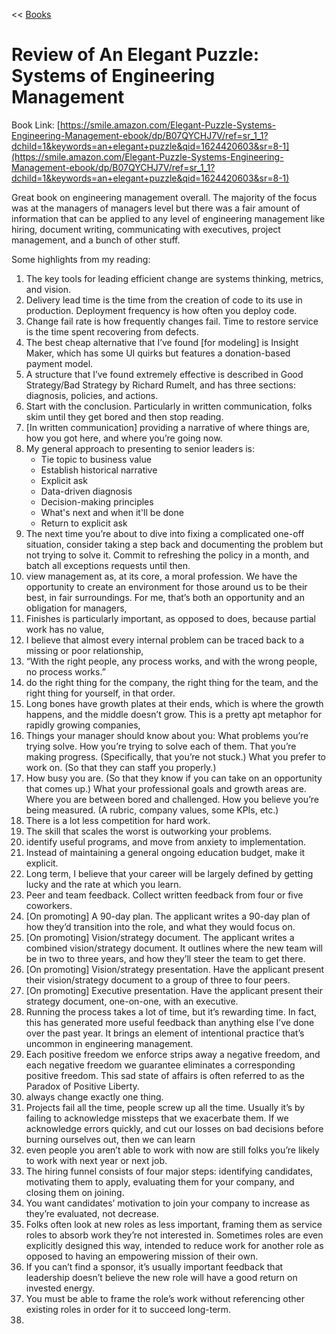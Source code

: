 << [Books](/books.md)

# Review of An Elegant Puzzle: Systems of Engineering Management 
Book Link: [https://smile.amazon.com/Elegant-Puzzle-Systems-Engineering-Management-ebook/dp/B07QYCHJ7V/ref=sr_1_1?dchild=1&keywords=an+elegant+puzzle&qid=1624420603&sr=8-1](https://smile.amazon.com/Elegant-Puzzle-Systems-Engineering-Management-ebook/dp/B07QYCHJ7V/ref=sr_1_1?dchild=1&keywords=an+elegant+puzzle&qid=1624420603&sr=8-1)  

Great book on engineering management overall. The majority of the focus was at the managers of managers level but there was a fair amount of information that can be 
applied to any level of engineering management like hiring, document writing, communicating with executives, project management, and a bunch of other stuff. 

Some highlights from my reading:
1. The key tools for leading efficient change are systems thinking, metrics, and vision.
2. Delivery lead time is the time from the creation of code to its use in production. Deployment frequency is how often you deploy code.
3. Change fail rate is how frequently changes fail. Time to restore service is the time spent recovering from defects.
4. The best cheap alternative that I’ve found [for modeling] is Insight Maker, which has some UI quirks but features a donation-based payment model.
5. A structure that I’ve found extremely effective is described in Good Strategy/Bad Strategy by Richard Rumelt, and has three sections: diagnosis, policies, and actions.
6. Start with the conclusion. Particularly in written communication, folks skim until they get bored and then stop reading.
7. [In written communication] providing a narrative of where things are, how you got here, and where you’re going now.
8. My general approach to presenting to senior leaders is:
    * Tie topic to business value
    * Establish historical narrative
    * Explicit ask
    * Data-driven diagnosis
    * Decision-making principles
    * What's next and when it'll be done
    * Return to explicit ask
9. The next time you’re about to dive into fixing a complicated one-off situation, consider taking a step back and documenting the problem but not trying to solve it. Commit to refreshing the policy in a month, and batch all exceptions requests until then.
10. view management as, at its core, a moral profession. We have the opportunity to create an environment for those around us to be their best, in fair surroundings. For me, that’s both an opportunity and an obligation for managers,
11. Finishes is particularly important, as opposed to does, because partial work has no value,
12. I believe that almost every internal problem can be traced back to a missing or poor relationship,
13. “With the right people, any process works, and with the wrong people, no process works.”
14. do the right thing for the company, the right thing for the team, and the right thing for yourself, in that order.
15. Long bones have growth plates at their ends, which is where the growth happens, and the middle doesn’t grow. This is a pretty apt metaphor for rapidly growing companies,
16. Things your manager should know about you: What problems you’re trying solve. How you’re trying to solve each of them. That you’re making progress. (Specifically, that you’re not stuck.) What you prefer to work on. (So that they can staff you properly.)
17. How busy you are. (So that they know if you can take on an opportunity that comes up.) What your professional goals and growth areas are. Where you are between bored and challenged. How you believe you’re being measured. (A rubric, company values, some KPIs, etc.)
18. There is a lot less competition for hard work.
19. The skill that scales the worst is outworking your problems.
20. identify useful programs, and move from anxiety to implementation.
21. Instead of maintaining a general ongoing education budget, make it explicit.
22. Long term, I believe that your career will be largely defined by getting lucky and the rate at which you learn.
23. Peer and team feedback. Collect written feedback from four or five coworkers.
24. [On promoting] A 90-day plan. The applicant writes a 90-day plan of how they’d transition into the role, and what they would focus on.
25. [On promoting] Vision/strategy document. The applicant writes a combined vision/strategy document. It outlines where the new team will be in two to three years, and how they’ll steer the team to get there.
26. [On promoting] Vision/strategy presentation. Have the applicant present their vision/strategy document to a group of three to four peers.
27. [On promoting] Executive presentation. Have the applicant present their strategy document, one-on-one, with an executive.
28. Running the process takes a lot of time, but it’s rewarding time. In fact, this has generated more useful feedback than anything else I’ve done over the past year. It brings an element of intentional practice that’s uncommon in engineering management.
29. Each positive freedom we enforce strips away a negative freedom, and each negative freedom we guarantee eliminates a corresponding positive freedom. This sad state of affairs is often referred to as the Paradox of Positive Liberty.
30. always change exactly one thing.
31. Projects fail all the time, people screw up all the time. Usually it’s by failing to acknowledge missteps that we exacerbate them. If we acknowledge errors quickly, and cut our losses on bad decisions before burning ourselves out, then we can learn
32. even people you aren’t able to work with now are still folks you’re likely to work with next year or next job.
33. The hiring funnel consists of four major steps: identifying candidates, motivating them to apply, evaluating them for your company, and closing them on joining.
34. You want candidates’ motivation to join your company to increase as they’re evaluated, not decrease.
35. Folks often look at new roles as less important, framing them as service roles to absorb work they’re not interested in. Sometimes roles are even explicitly designed this way, intended to reduce work for another role as opposed to having an empowering mission of their own.
36. If you can’t find a sponsor, it’s usually important feedback that leadership doesn’t believe the new role will have a good return on invested energy.
37. You must be able to frame the role’s work without referencing other existing roles in order for it to succeed long-term.
38. 


